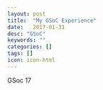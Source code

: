 ```yaml
---
layout: post
title:  "My GSoC Experience"
date:   2017-01-31
desc: "GSoC"
keywords: ""
categories: []
tags: []
icon: icon-html
---
```


GSoc 17